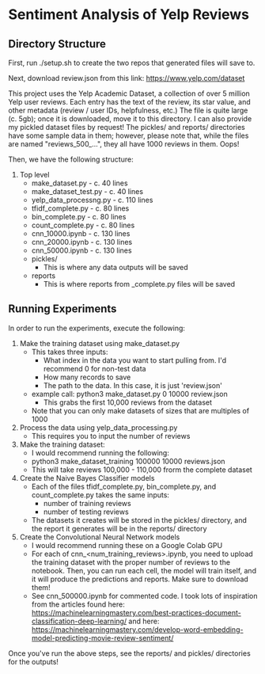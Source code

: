 # Sentiment Analysis of Yelp Reviews

## Directory Structure

First, run ./setup.sh to create the two repos that generated files will save to. 

Next, download review.json from this link:
https://www.yelp.com/dataset

This project uses the Yelp Academic Dataset, a collection of over 5 million Yelp user reviews. Each
entry has the text of the review, its star value, and other metadata (review / user IDs, helpfulness, etc.)
The file is quite large (c. 5gb); once it is downloaded, move it to this directory. I can also provide my pickled
dataset files by request! The pickles/ and reports/ directories have some sample data in them; however, please note
that, while the files are named "reviews_500_...", they all have 1000 reviews in them. Oops!

Then, we have the following structure:
1. Top level
	- make_dataset.py - c. 40 lines
	- make_dataset_test.py - c. 40 lines
	- yelp_data_processng.py - c. 110 lines
	- tfidf_complete.py - c. 80 lines
	- bin_complete.py - c. 80 lines 
	- count_complete.py - c. 80 lines
	- cnn_10000.ipynb - c. 130 lines
	- cnn_20000.ipynb - c. 130 lines
	- cnn_50000.ipynb - c. 130 lines
	- pickles/
		* This is where any data outputs will be saved
	- reports
		* This is where reports from <x>\_complete.py files will be saved
## Running Experiments
In order to run the experiments, execute the following:
1. Make the training dataset using make\_dataset.py
	- This takes three inputs: 
		* What index in the data you want to start pulling from. I'd recommend 0 for non-test data
		* How many records to save
		* The path to the data. In this case, it is just 'review.json'
	- example call: python3 make_dataset.py 0 10000 review.json
		* This grabs the first 10,000 reviews from the dataset
	- Note that you can only make datasets of sizes that are multiples of 1000
2. Process the data using yelp_data_processing.py
	- This requires you to input the number of reviews
3. Make the training dataset:
	- I would recommend running the following:
	- python3 make_dataset_training 100000 10000 reviews.json
	- This will take reviews 100,000 - 110,000 frorm the complete dataset
3. Create the Naive Bayes Classifier models
	- Each of the files tfidf_complete.py, bin_complete.py, and count_complete.py takes
	the same inputs:
		- number of training reviews
		- number of testing reviews
	- The datasets it creates will be stored in the pickles/ directory, and the report it generates
	will be in the reports/ directory
4. Create the Convolutional Neural Network models
	- I would recommend running these on a Google Colab GPU
	- For each of cnn_<num_training_reviews>.ipynb, you need to upload the training dataset with the 
	proper number of reviews to the notebook. Then, you can run each cell, the model will train itself,
	and it will produce the predictions and reports. Make sure to download them!
	- See cnn_500000.ipynb for commented code. I took lots of inspiration from the articles found
	here: https://machinelearningmastery.com/best-practices-document-classification-deep-learning/
	and here: https://machinelearningmastery.com/develop-word-embedding-model-predicting-movie-review-sentiment/

Once you've run the above steps, see the reports/ and pickles/ directories for the outputs!
		 
